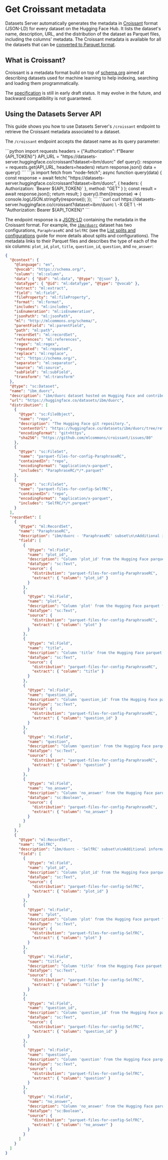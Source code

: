 # Get Croissant metadata

Datasets Server automatically generates the metadata in [Croissant](https://github.com/mlcommons/croissant) format (JSON-LD) for every dataset on the Hugging Face Hub. It lists the dataset's name, description, URL, and the distribution of the dataset as Parquet files, including the columns' metadata. The Croissant metadata is available for all the datasets that can be [converted to Parquet format](./parquet#conversion-to-parquet).

## What is Croissant?

Croissant is a metadata format build on top of [schema.org](https://schema.org/) aimed at describing datasets used for machine learning to help indexing, searching and loading them programmatically.

<Tip>

The [specification](https://github.com/mlcommons/croissant/blob/main/docs/croissant-spec.md) is still in early draft status. It may evolve in the future, and backward compatibility is not guaranteed.

</Tip>

## Using the Datasets Server API

This guide shows you how to use Datasets Server's `/croissant` endpoint to retrieve the Croissant metadata associated to a dataset.

The `/croissant` endpoint accepts the dataset name as its query parameter:

<inferencesnippet>
<python>
```python
import requests
headers = {"Authorization": f"Bearer {API_TOKEN}"}
API_URL = "https://datasets-server.huggingface.co/croissant?dataset=ibm/duorc"
def query():
    response = requests.get(API_URL, headers=headers)
    return response.json()
data = query()
```
</python>
<js>
```js
import fetch from "node-fetch";
async function query(data) {
    const response = await fetch(
        "https://datasets-server.huggingface.co/croissant?dataset=ibm/duorc",
        {
            headers: { Authorization: `Bearer ${API_TOKEN}` },
            method: "GET"
        }
    );
    const result = await response.json();
    return result;
}
query().then((response) => {
    console.log(JSON.stringify(response));
});
```
</js>
<curl>
```curl
curl https://datasets-server.huggingface.co/croissant?dataset=ibm/duorc \
        -X GET \
        -H "Authorization: Bearer ${API_TOKEN}"
```
</curl>
</inferencesnippet>

The endpoint response is a [JSON-LD](https://json-ld.org/) containing the metadata in the Croissant format. For example, the [`ibm/duorc`](https://huggingface.co/datasets/ibm/duorc) dataset has two configurations, `ParaphraseRC` and `SelfRC` (see the [List splits and configurations](./splits) guide for more details about splits and configurations). The metadata links to their Parquet files and describes the type of each of the six columns: `plot_id`, `plot`, `title`, `question_id`, `question`, and `no_answer`:

```json
{
  "@context": {
    "@language": "en",
    "@vocab": "https://schema.org/",
    "column": "ml:column",
    "data": { "@id": "ml:data", "@type": "@json" },
    "dataType": { "@id": "ml:dataType", "@type": "@vocab" },
    "extract": "ml:extract",
    "field": "ml:field",
    "fileProperty": "ml:fileProperty",
    "format": "ml:format",
    "includes": "ml:includes",
    "isEnumeration": "ml:isEnumeration",
    "jsonPath": "ml:jsonPath",
    "ml": "http://mlcommons.org/schema/",
    "parentField": "ml:parentField",
    "path": "ml:path",
    "recordSet": "ml:recordSet",
    "references": "ml:references",
    "regex": "ml:regex",
    "repeated": "ml:repeated",
    "replace": "ml:replace",
    "sc": "https://schema.org/",
    "separator": "ml:separator",
    "source": "ml:source",
    "subField": "ml:subField",
    "transform": "ml:transform"
  },
  "@type": "sc:Dataset",
  "name": "ibm_duorc",
  "description": "ibm/duorc dataset hosted on Hugging Face and contributed by the HF Datasets community",
  "url": "https://huggingface.co/datasets/ibm/duorc",
  "distribution": [
    {
      "@type": "sc:FileObject",
      "name": "repo",
      "description": "The Hugging Face git repository.",
      "contentUrl": "https://huggingface.co/datasets/ibm/duorc/tree/refs%2Fconvert%2Fparquet",
      "encodingFormat": "git+https",
      "sha256": "https://github.com/mlcommons/croissant/issues/80"
    },
    {
      "@type": "sc:FileSet",
      "name": "parquet-files-for-config-ParaphraseRC",
      "containedIn": "repo",
      "encodingFormat": "application/x-parquet",
      "includes": "ParaphraseRC/*/*.parquet"
    },
    {
      "@type": "sc:FileSet",
      "name": "parquet-files-for-config-SelfRC",
      "containedIn": "repo",
      "encodingFormat": "application/x-parquet",
      "includes": "SelfRC/*/*.parquet"
    }
  ],
  "recordSet": [
    {
      "@type": "ml:RecordSet",
      "name": "ParaphraseRC",
      "description": "ibm/duorc - 'ParaphraseRC' subset\n\nAdditional information:\n- 3 splits: train, validation, test\n- 1 skipped column: answers",
      "field": [
        {
          "@type": "ml:Field",
          "name": "plot_id",
          "description": "Column 'plot_id' from the Hugging Face parquet file.",
          "dataType": "sc:Text",
          "source": {
            "distribution": "parquet-files-for-config-ParaphraseRC",
            "extract": { "column": "plot_id" }
          }
        },
        {
          "@type": "ml:Field",
          "name": "plot",
          "description": "Column 'plot' from the Hugging Face parquet file.",
          "dataType": "sc:Text",
          "source": {
            "distribution": "parquet-files-for-config-ParaphraseRC",
            "extract": { "column": "plot" }
          }
        },
        {
          "@type": "ml:Field",
          "name": "title",
          "description": "Column 'title' from the Hugging Face parquet file.",
          "dataType": "sc:Text",
          "source": {
            "distribution": "parquet-files-for-config-ParaphraseRC",
            "extract": { "column": "title" }
          }
        },
        {
          "@type": "ml:Field",
          "name": "question_id",
          "description": "Column 'question_id' from the Hugging Face parquet file.",
          "dataType": "sc:Text",
          "source": {
            "distribution": "parquet-files-for-config-ParaphraseRC",
            "extract": { "column": "question_id" }
          }
        },
        {
          "@type": "ml:Field",
          "name": "question",
          "description": "Column 'question' from the Hugging Face parquet file.",
          "dataType": "sc:Text",
          "source": {
            "distribution": "parquet-files-for-config-ParaphraseRC",
            "extract": { "column": "question" }
          }
        },
        {
          "@type": "ml:Field",
          "name": "no_answer",
          "description": "Column 'no_answer' from the Hugging Face parquet file.",
          "dataType": "sc:Boolean",
          "source": {
            "distribution": "parquet-files-for-config-ParaphraseRC",
            "extract": { "column": "no_answer" }
          }
        }
      ]
    },
    {
      "@type": "ml:RecordSet",
      "name": "SelfRC",
      "description": "ibm/duorc - 'SelfRC' subset\n\nAdditional information:\n- 3 splits: train, validation, test\n- 1 skipped column: answers",
      "field": [
        {
          "@type": "ml:Field",
          "name": "plot_id",
          "description": "Column 'plot_id' from the Hugging Face parquet file.",
          "dataType": "sc:Text",
          "source": {
            "distribution": "parquet-files-for-config-SelfRC",
            "extract": { "column": "plot_id" }
          }
        },
        {
          "@type": "ml:Field",
          "name": "plot",
          "description": "Column 'plot' from the Hugging Face parquet file.",
          "dataType": "sc:Text",
          "source": {
            "distribution": "parquet-files-for-config-SelfRC",
            "extract": { "column": "plot" }
          }
        },
        {
          "@type": "ml:Field",
          "name": "title",
          "description": "Column 'title' from the Hugging Face parquet file.",
          "dataType": "sc:Text",
          "source": {
            "distribution": "parquet-files-for-config-SelfRC",
            "extract": { "column": "title" }
          }
        },
        {
          "@type": "ml:Field",
          "name": "question_id",
          "description": "Column 'question_id' from the Hugging Face parquet file.",
          "dataType": "sc:Text",
          "source": {
            "distribution": "parquet-files-for-config-SelfRC",
            "extract": { "column": "question_id" }
          }
        },
        {
          "@type": "ml:Field",
          "name": "question",
          "description": "Column 'question' from the Hugging Face parquet file.",
          "dataType": "sc:Text",
          "source": {
            "distribution": "parquet-files-for-config-SelfRC",
            "extract": { "column": "question" }
          }
        },
        {
          "@type": "ml:Field",
          "name": "no_answer",
          "description": "Column 'no_answer' from the Hugging Face parquet file.",
          "dataType": "sc:Boolean",
          "source": {
            "distribution": "parquet-files-for-config-SelfRC",
            "extract": { "column": "no_answer" }
          }
        }
      ]
    }
  ]
}
```
